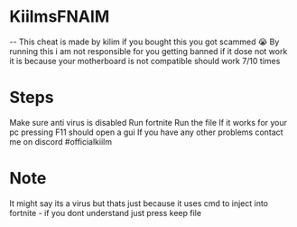 # KiilmsFNAIM

-- This cheat is made by kilim if you bought this you got scammed 😭
By running this i am not responsible for you getting banned if it dose not work it is because your motherboard is not compatible should work 7/10 times


# Steps
Make sure anti virus is disabled
Run fortnite
Run the file
If it works for your pc pressing F11 should open a gui
If you have any other problems contact me on discord #officialkiilm


# Note
It might say its a virus but thats just because it uses cmd to inject into fortnite - if you dont understand just press keep file

